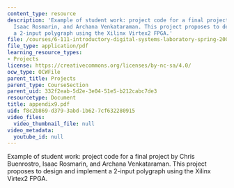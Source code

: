 ```yaml
---
content_type: resource
description: 'Example of student work: project code for a final project by Chris Buenrostro,
  Isaac Rosmarin, and Archana Venkataraman. This project proposes to design and implement
  a 2-input polygraph using the Xilinx Virtex2 FPGA.'
file: /courses/6-111-introductory-digital-systems-laboratory-spring-2006/f8c2b869d3793abd1b627cf632280915_appendix9.pdf
file_type: application/pdf
learning_resource_types:
- Projects
license: https://creativecommons.org/licenses/by-nc-sa/4.0/
ocw_type: OCWFile
parent_title: Projects
parent_type: CourseSection
parent_uid: 332f2eab-5d2e-3e04-51e5-b212cabc7de3
resourcetype: Document
title: appendix9.pdf
uid: f8c2b869-d379-3abd-1b62-7cf632280915
video_files:
  video_thumbnail_file: null
video_metadata:
  youtube_id: null
---
```

Example of student work: project code for a final project by Chris Buenrostro, Isaac Rosmarin, and Archana Venkataraman. This project proposes to design and implement a 2-input polygraph using the Xilinx Virtex2 FPGA.
